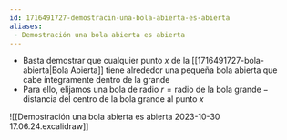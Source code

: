 ```yaml
---
id: 1716491727-demostracin-una-bola-abierta-es-abierta
aliases:
 - Demostración una bola abierta es abierta
---
```



- Basta demostrar que cualquier punto $x$ de la [[1716491727-bola-abierta|Bola Abierta]] tiene alrededor una pequeña bola abierta que cabe íntegramente dentro de la grande
- Para ello, elijamos una bola de radio $r = \text{radio de la bola grande} - \text{distancia del centro de la bola grande al punto } x$

![[Demostración una bola abierta es abierta 2023-10-30 17.06.24.excalidraw]]
